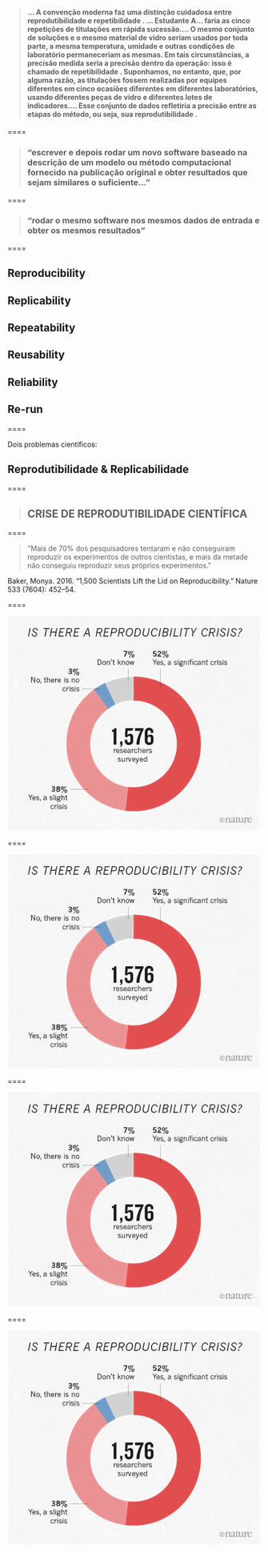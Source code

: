 > #### … A convenção moderna faz uma distinção cuidadosa entre reprodutibilidade e repetibilidade . … Estudante A… faria as cinco repetições de titulações em rápida sucessão…. O mesmo conjunto de soluções e o mesmo material de vidro seriam usados por toda parte, a mesma temperatura, umidade e outras condições de laboratório permaneceriam as mesmas. Em tais circunstâncias, a precisão medida seria a precisão dentro da operação: isso é chamado de repetibilidade . Suponhamos, no entanto, que, por alguma razão, as titulações fossem realizadas por equipes diferentes em cinco ocasiões diferentes em diferentes laboratórios, usando diferentes peças de vidro e diferentes lotes de indicadores…. Esse conjunto de dados refletiria a precisão entre as etapas do método, ou seja, sua reprodutibilidade .

====

> ### “escrever e depois rodar um novo software baseado na descrição de um modelo ou método computacional fornecido na publicação original e obter resultados que sejam similares o suficiente…”

====

> ### “rodar o mesmo software nos mesmos dados de entrada e obter os mesmos resultados”


====
## Reproducibility 
## Replicability
## Repeatability
## Reusability
## Reliability
## Re-run

====

Dois problemas científicos:

## Reprodutibilidade & Replicabilidade

====

> ## CRISE DE REPRODUTIBILIDADE CIENTÍFICA

====

> "Mais de 70% dos pesquisadores tentaram e não conseguiram reproduzir os experimentos de outros cientistas, e mais da metade não conseguiu reproduzir seus próprios experimentos."

Baker, Monya. 2016. “1,500 Scientists Lift the Lid on
Reproducibility.” Nature 533 (7604): 452–54.

====


![avatar][avatar] <!-- .element: class="pull-center" -->

[avatar]: ../shared/img/1.jpeg

====


![avatar][avatar] <!-- .element: class="pull-center" -->

[avatar]: ../shared/img/2.png

====


![avatar][avatar]

[avatar]: ../shared/img/3.jpg

====


![avatar][avatar]

[avatar]: ../shared/img/111.png
